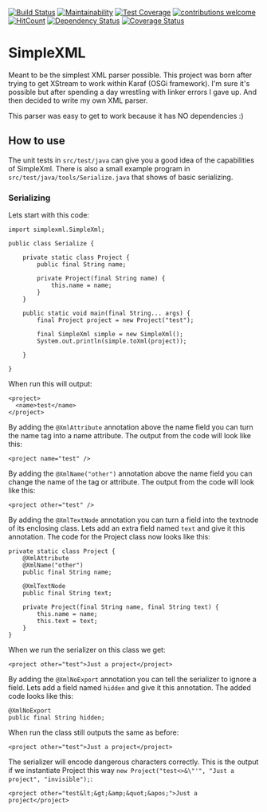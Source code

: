 [![Build Status](https://travis-ci.org/JurgenNED/simplexml.svg?branch=master)](https://travis-ci.org/JurgenNED/simplexml)
[![Maintainability](https://api.codeclimate.com/v1/badges/c9389fa8729d8b18e46b/maintainability)](https://codeclimate.com/github/JurgenNED/simplexml/maintainability)
[![Test Coverage](https://api.codeclimate.com/v1/badges/c9389fa8729d8b18e46b/test_coverage)](https://codeclimate.com/github/JurgenNED/simplexml/test_coverage)
[![contributions welcome](https://img.shields.io/badge/contributions-welcome-brightgreen.svg?style=flat)](https://github.com/dwyl/esta/issues)
[![HitCount](http://hits.dwyl.com/JurgenNED/simplexml.svg)](http://hits.dwyl.com/JurgenNED/simplexml)
[![Dependency Status](https://www.versioneye.com/user/projects/5a76d5b10fb24f17ce755df9/badge.svg?style=flat-square)](https://www.versioneye.com/user/projects/5a76d5b10fb24f17ce755df9)
[![Coverage Status](https://coveralls.io/repos/github/JurgenNED/simplexml/badge.svg?branch=master)](https://coveralls.io/github/JurgenNED/simplexml?branch=master)

# SimpleXML

Meant to be the simplest XML parser possible. 
This project was born after trying to get XStream to work within Karaf (OSGi framework).
I'm sure it's possible but after spending a day wrestling with linker errors I gave up.
And then decided to write my own XML parser.

This parser was easy to get to work because it has NO dependencies :)

## How to use

The unit tests in `src/test/java` can give you a good idea of the capabilities of SimpleXml.
There is also a small example program in `src/test/java/tools/Serialize.java` that shows of basic serializing.

### Serializing

Lets start with this code:

    import simplexml.SimpleXml;
    
    public class Serialize {
    
        private static class Project {
            public final String name;
    
            private Project(final String name) {
                this.name = name;
            }
        }
    
        public static void main(final String... args) {
            final Project project = new Project("test");
    
            final SimpleXml simple = new SimpleXml();
            System.out.println(simple.toXml(project));
    
        }
    
    }

When run this will output:

    <project>
      <name>test</name>
    </project>
    
By adding the `@XmlAttribute` annotation above the name field you can turn the name tag into a name attribute.
The output from the code will look like this:

    <project name="test" />

By adding the `@XmlName("other")` annotation above the name field you can change the name of the tag or attribute.
The output from the code will look like this:

    <project other="test" />

By adding the `@XmlTextNode` annotation you can turn a field into the textnode of its enclosing class.
Lets add an extra field named `text` and give it this annotation.
The code for the Project class now looks like this:

    private static class Project {
        @XmlAttribute
        @XmlName("other")
        public final String name;

        @XmlTextNode
        public final String text;

        private Project(final String name, final String text) {
            this.name = name;
            this.text = text;
        }
    }

When we run the serializer on this class we get:

    <project other="test">Just a project</project>
    
By adding the `@XmlNoExport` annotation you can tell the serializer to ignore a field.
Lets add a field named `hidden` and give it this annotation.
The added code looks like this:

    @XmlNoExport
    public final String hidden;

When run the class still outputs the same as before:

    <project other="test">Just a project</project>

The serializer will encode dangerous characters correctly.
This is the output if we instantiate Project this way `new Project("test<>&\"'", "Just a project", "invisible");`:

    <project other="test&lt;&gt;&amp;&quot;&apos;">Just a project</project>
